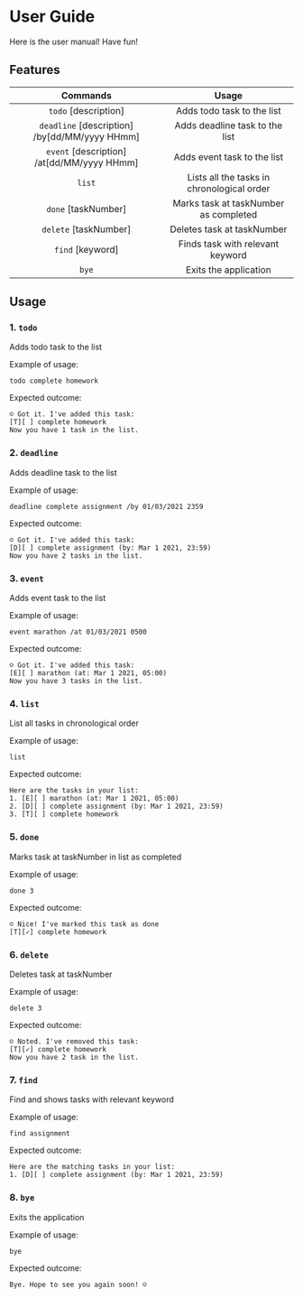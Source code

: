 # User Guide
Here is the user manual! Have fun!

## Features 
| Commands | Usage |
| :--------: |:-----: |
| `todo` [description] | Adds todo task to the list |
| `deadline` [description] /by[dd/MM/yyyy HHmm] | Adds deadline task to the list |
| `event` [description] /at[dd/MM/yyyy HHmm] | Adds event task to the list |
| `list` | Lists all the tasks in chronological order |
| `done` [taskNumber] | Marks task at taskNumber as completed |
| `delete` [taskNumber] | Deletes task at taskNumber |
| `find` [keyword] | Finds task with relevant keyword |
| `bye` | Exits the application |


## Usage

### 1. `todo`
Adds todo task to the list

Example of usage:

`todo complete homework`

Expected outcome:

`☺ Got it. I've added this task:`\
    `[T][ ] complete homework`\
`Now you have 1 task in the list.`

### 2. `deadline`
Adds deadline task to the list

Example of usage:

`deadline complete assignment /by 01/03/2021 2359`

Expected outcome:

`☺ Got it. I've added this task:`\
`[D][ ] complete assignment (by: Mar 1 2021, 23:59)`\
`Now you have 2 tasks in the list.`

### 3. `event`
Adds event task to the list

Example of usage:

`event marathon /at 01/03/2021 0500`

Expected outcome:

`☺ Got it. I've added this task:`\
`[E][ ] marathon (at: Mar 1 2021, 05:00)`\
`Now you have 3 tasks in the list.`

### 4. `list`
List all tasks in chronological order

Example of usage:

`list`

Expected outcome:

`Here are the tasks in your list:`\
`1. [E][ ] marathon (at: Mar 1 2021, 05:00) `\
`2. [D][ ] complete assignment (by: Mar 1 2021, 23:59)`\
`3. [T][ ] complete homework`

### 5. `done`
Marks task at taskNumber in list as completed

Example of usage:

`done 3`

Expected outcome:

`☺ Nice! I've marked this task as done`\
`[T][✓] complete homework`

### 6. `delete`
Deletes task at taskNumber

Example of usage:

`delete 3`

Expected outcome:

`☺ Noted. I've removed this task:`\
`[T][✓] complete homework`\
`Now you have 2 task in the list.`

### 7. `find`
Find and shows tasks with relevant keyword

Example of usage:

`find assignment`

Expected outcome:

`Here are the matching tasks in your list:`\
`1. [D][ ] complete assignment (by: Mar 1 2021, 23:59)`

### 8. `bye`
Exits the application

Example of usage:

`bye`

Expected outcome:

`Bye. Hope to see you again soon! ☺`
